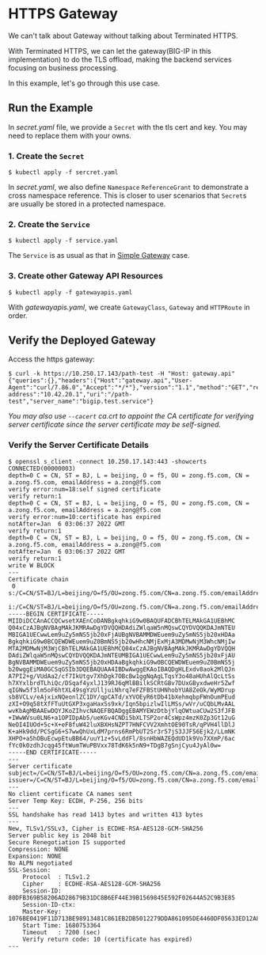 # HTTPS Gateway

 We can't talk about Gateway without talking about Terminated HTTPS.
 
 With Terminated HTTPS, we can let the gateway(BIG-IP in this implementation) to do the TLS offload, making the backend services focusing on business processing.

 In this example, let's go through this use case.

 ## Run the Example

 In *secret.yaml* file, we provide a `Secret` with the tls cert and key. You may need to replace them with your owns.

 ### 1. Create the `Secret`

 ```shell
 $ kubectl apply -f sercret.yaml
 ```

 In *secret.yaml*, we also define `Namespace` `ReferenceGrant` to demonstrate a cross namespace reference. This is closer to user scenarios that `Secret`s are usually be stored in a protected namespace. 

 ### 2. Create the `Service`

 ```shell
 $ kubectl apply -f service.yaml
 ```

 The `Service` is as usual as that in [Simple Gateway](../simple-gateway/) case.

 ### 3. Create other Gateway API Resources

 ```shell
 $ kubectl apply -f gatewayapis.yaml
 ```

With *gatewayapis.yaml*, we create `GatewayClass`, `Gateway` and `HTTPRoute` in order.

## Verify the Deployed Gateway

Access the https gateway:

```shell
$ curl -k https://10.250.17.143/path-test -H "Host: gateway.api"
{"queries":{},"headers":{"Host":"gateway.api","User-Agent":"curl/7.86.0","Accept":"*/*"},"version":"1.1","method":"GET","remote-address":"10.42.20.1","uri":"/path-test","server_name":"bigip.test.service"}
```

*You may also use `--cacert` ca.crt to appoint the CA certificate for verifying server certificate since the server certificate may be self-signed.*

### Verify the Server Certificate Details

```shell
$ openssl s_client -connect 10.250.17.143:443 -showcerts
CONNECTED(00000003)
depth=0 C = CN, ST = BJ, L = beijing, O = f5, OU = zong.f5.com, CN = a.zong.f5.com, emailAddress = a.zong@f5.com
verify error:num=18:self signed certificate
verify return:1
depth=0 C = CN, ST = BJ, L = beijing, O = f5, OU = zong.f5.com, CN = a.zong.f5.com, emailAddress = a.zong@f5.com
verify error:num=10:certificate has expired
notAfter=Jan  6 03:06:37 2022 GMT
verify return:1
depth=0 C = CN, ST = BJ, L = beijing, O = f5, OU = zong.f5.com, CN = a.zong.f5.com, emailAddress = a.zong@f5.com
notAfter=Jan  6 03:06:37 2022 GMT
verify return:1
write W BLOCK
---
Certificate chain
 0 s:/C=CN/ST=BJ/L=beijing/O=f5/OU=zong.f5.com/CN=a.zong.f5.com/emailAddress=a.zong@f5.com
   i:/C=CN/ST=BJ/L=beijing/O=f5/OU=zong.f5.com/CN=a.zong.f5.com/emailAddress=a.zong@f5.com
-----BEGIN CERTIFICATE-----
MIIDiDCCAnACCQCwsetXAEnCoDANBgkqhkiG9w0BAQUFADCBhTELMAkGA1UEBhMC
Q04xCzAJBgNVBAgMAkJKMRAwDgYDVQQHDAdiZWlqaW5nMQswCQYDVQQKDAJmNTEU
MBIGA1UECwwLem9uZy5mNS5jb20xFjAUBgNVBAMMDWEuem9uZy5mNS5jb20xHDAa
BgkqhkiG9w0BCQEWDWEuem9uZ0BmNS5jb20wHhcNMjExMjA3MDMwNjM3WhcNMjIw
MTA2MDMwNjM3WjCBhTELMAkGA1UEBhMCQ04xCzAJBgNVBAgMAkJKMRAwDgYDVQQH
DAdiZWlqaW5nMQswCQYDVQQKDAJmNTEUMBIGA1UECwwLem9uZy5mNS5jb20xFjAU
BgNVBAMMDWEuem9uZy5mNS5jb20xHDAaBgkqhkiG9w0BCQEWDWEuem9uZ0BmNS5j
b20wggEiMA0GCSqGSIb3DQEBAQUAA4IBDwAwggEKAoIBAQDgHLExdv8aok2MlQJn
A7PI2+g/VUdAa2/cf7IkUtgv7XhDgk7OBcBw1ggNqAgLTqsY3o48aHUhAlQcLtSs
h7XYxlbrdTLhiQc/DSqaf4yxlJ139RJ6qMlBBilkSCRtGBv7DUxGByxdweHr5Zwf
qIGNw5f3lm5oF6htXL49sgYzUlljuiNhrq7eFZFBStUHNhobYUA8ZeOk/WyMDrup
sb8VCLv/eAjxixNQeonlZC1DY/qpCATd/xYVOEyR6tDb41bXehmqbpFWnOumPEud
zXI+O9q58tXfFTuUtGXP3xgaHaxSs9xk/Iqn5bpizlwIlLMSs/wVr/uCQbLMvAAL
wvKbAgMBAAEwDQYJKoZIhvcNAQEFBQADggEBAMYEWzDtbjYlqOWtuaCUw2S3fJFB
+IWwWVsu0LN6+a1OPIDpAb5/ueKGv4CNDi5bXLTSP2or4CsWpz4mzK0Zp3Gt12uG
NeOI4IUOd+5c+X+eF8fuW42luXBXHsNZPT7HNFCVV2XmhtOE90TsR/qPVH4llDlJ
K+aHk9dd/PCSgG6+S7wwQhUxLdM7prns6RmPbUT2Sr3r57jS3JJF56Ejk2/LLmNK
XHPO+a5hOBuEcwpEtuBB64/uuY1z+5vLddFl/8snHbWAZEQdUD1k9Vo7XXmP/6ac
fYc0k0zdhJcqg45ftWumTWuPBVxx78TdK6k5nN9+TDgB7gSnjCyu4JyAl0w=
-----END CERTIFICATE-----
---
Server certificate
subject=/C=CN/ST=BJ/L=beijing/O=f5/OU=zong.f5.com/CN=a.zong.f5.com/emailAddress=a.zong@f5.com
issuer=/C=CN/ST=BJ/L=beijing/O=f5/OU=zong.f5.com/CN=a.zong.f5.com/emailAddress=a.zong@f5.com
---
No client certificate CA names sent
Server Temp Key: ECDH, P-256, 256 bits
---
SSL handshake has read 1413 bytes and written 413 bytes
---
New, TLSv1/SSLv3, Cipher is ECDHE-RSA-AES128-GCM-SHA256
Server public key is 2048 bit
Secure Renegotiation IS supported
Compression: NONE
Expansion: NONE
No ALPN negotiated
SSL-Session:
    Protocol  : TLSv1.2
    Cipher    : ECDHE-RSA-AES128-GCM-SHA256
    Session-ID: 80DFB369B58206AD28679B31DC8B6EF44E39B1569845E592F02644A52C9B3E85
    Session-ID-ctx:
    Master-Key: 1076BE0419F11D713BE98913481C861EB2DB5012279DDA861095DE4460DF05633ED12A8CFEB6050E17937A938803617D
    Start Time: 1680753364
    Timeout   : 7200 (sec)
    Verify return code: 10 (certificate has expired)
---
```